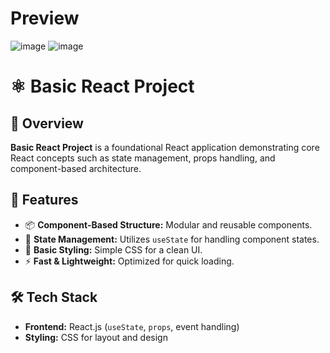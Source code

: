 # Preview
![image](https://github.com/user-attachments/assets/311ec219-8067-47a8-8781-cc1357f58586)
![image](https://github.com/user-attachments/assets/8f16786e-7002-4658-822c-bc7901a5dd3d)

# ⚛️ Basic React Project

## 📌 Overview
**Basic React Project** is a foundational React application demonstrating core React concepts such as state management, props handling, and component-based architecture.

## 🚀 Features
- 📦 **Component-Based Structure:** Modular and reusable components.
- 🔄 **State Management:** Utilizes `useState` for handling component states.
- 🎨 **Basic Styling:** Simple CSS for a clean UI.
- ⚡ **Fast & Lightweight:** Optimized for quick loading.

## 🛠️ Tech Stack
- **Frontend:** React.js (`useState`, `props`, event handling)
- **Styling:** CSS for layout and design

